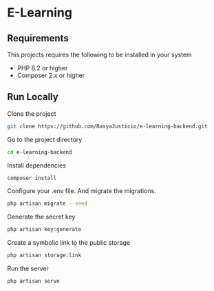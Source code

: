 # E-Learning

## Requirements
This projects requires the following to be installed in your system

- PHP 8.2 or higher
- Composer 2.x or higher

## Run Locally

Clone the project

```bash
git clone https://github.com/RasyaJusticio/e-learning-backend.git
```

Go to the project directory

```bash
cd e-learning-backend
```

Install dependencies

```bash
composer install
```

Configure your .env file. And migrate the migrations.

```bash
php artisan migrate --seed
```

Generate the secret key

```bash
php artisan key:generate
```

Create a symbolic link to the public storage

```bash
php artisan storage:link
```

Run the server
```bash
php artisan serve
```

